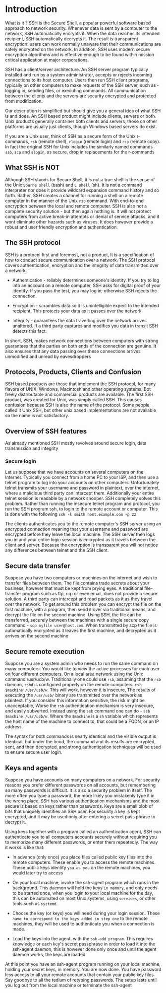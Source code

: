 # Introduction

What is it ? SSH is the Secure Shell, a popular powerful software based approach to network security. Whenever data is
sent by a computer to the network, SSH automatically encrypts it. When the data reaches its intended recipient, SSH
automatically decrypts it. The result is transparent encryption: users can work normally unaware that their
communications are safely encrypted on the network. In addition, SSH uses modern secure encryption algorithms and is
effective enough to be found within mission critical application at major corporations.

SSH has a client/server architecture. An SSH server program typically installed and run by a system administrator,
accepts or rejects incoming connections to its host computer. Users then run SSH client programs, typically on other
computers to make requests of the SSH server, such as - logging in, sending files, or executing commands. All
communication between the clients and the servers are security encrypted and protected from modification.

Our description is simplified but should give you a general idea of what SSH is and does. An SSH based product might
include clients, servers or both. Unix products generally container both clients and servers, those on other platforms
are usually just clients, though Windows based servers do exist.

If you are a Unix user, think of SSH as a secure form of the Unix r-commands, `rsb` (remote shell), `rlogin` (remote
login) and `rcp` (remote copy). In fact the original SSH for Unix includes the similarly named commands `ssb`, `scp` and
`slogin`, as secure, drop in replacements for the r-commands

## What SSH is NOT

Although SSH stands for Secure Shell, it is not a true shell in the sense of the Unix `Bourne shell` (bash) and `C
shell` (sh). It is not a command interpreter nor does it provide wildcard expansion command history and so forth.
Rather, SSH creates a channel for running a shell on a remote computer in the manner of the Unix `rsb` command. With
end-to-end encryption between the local and remote computer. SSH is also not a complete security solution - but then
again nothing is. It will not protect computers from active break-in attempts or denial of service attacks, and it wont
eliminate other hazards such as viruses. It does however provide a robust and user friendly encryption and
authentication.

## The SSH protocol

SSH is a protocol first and foremost, not a product, It is a specification of how to conduct secure communication over a
network. The SSH protocol covers authentication, encryption and the integrity of data transmitted over a network.

- Authentication - reliably determines someone's identity. If you try to log into an account on a remote computer, SSH
  asks for digital proof of your identify. If you pass the test, you may log in; otherwise SSH rejects the connection.

- Encryption - scrambles data so it is unintelligible expect to the intended recipient. This protects your data as it
  passes over the network.

- Integrity - guarantees the data traverling over the network arrives unaltered. If a third party captures and modifies
  you data in transit SSH detects this fact.

In short, SSH, makes network connections between computers with strong guarantees that the parties on both ends of the
connection are genuine. It also ensures that any data passing over these connections arrives unmodified and unread by
eavesdroppers

## Protocols, Products, Clients and Confusion

SSH based products are those that implement the SSH protocol, for many flavors of UNIX, Windows, Macintosh and other
operating systems. Bot freely distributable and commercial products are available. The first SSH product, was created
for Unix, was simply called SSH. This causes confusion because SSH is also the name of the protocol. Some people called
it Unix SSH, but other unix based implementations are not available so the name is not satisfactory.

## Overview of SSH features

As already mentioned SSH mostly revolves around secure login, data transmission and integrity

### Secure login

Let us suppose that we have accounts on several computers on the Internet. Typically you connect from a home PC to your
ISP, and then use a telnet program to log into your accounts on other computers. Unfortunately telnet transmits your
username and password in plaintext, over the internet, where a malicious third party can intercept them. Additionally
your entire telnet session is readable by a network snooper. SSH completely solves this problem. Rather than running the
insecure telnet program and protocol, you run the SSH program ssh, to login to the remote account or computer. This is
done with the following `ssh -l smith host.example.com -p 22`

The clients authenticates you to the remote computer's SSH server using an encrypted connection meaning that your
username and password are encrypted before they leave the local machine. The SSH server then logs you in and your entire
login session is encrypted as it travels between the client and server. Because the encryption is transparent you will
not notice any differences between telnet and the SSH client.

## Secure data transfer

Suppose you have two computers or machines on the internet and wish to transfer files between them, The file contains
trade secrets about your business, however that must be kept from prying eyes. A traditional file-transfer program such
as ftp, rcp or even email, does not provide a secure solution. A third party can intercept and read packets as it as
they travel over the network. To get around this problem you can encrypt the file on the first machine, with a program,
then send it over via traditional means, and decrypt the file on the second machine. Using SSH, the file can be
transferred, securely between the machines with a single secure copy command - `scp myfile user@host.com`. When
transmitted by scp the file is automatically encrypted as it leaves the first machine, and decrypted as it arrives on
the second machine

## Secure remote execution

Suppose you are a system admin who needs to run the same command on many computers. You would like to view the active
processes for each user on four different computers. On a local area network using the Unix command /usr/ucb/w.
Traditionally one could use `rsb`, assuming that the `rsb` daemon, `rsbd` is configured properly on the remote
computers. `rsh $machine /usr/usb/w`. This will work, however it is insecure, The results of executing the `/usr/usb/`
binary are transmitted over the network as plaintext. If you consider this information sensitive, the risk might be
unacceptable, Worse the `rsb` authentication mechanism is very insecure, and easily subverted. Instead using the `ssb`
command one can do - `ssb $machine /usr/ucb/w`. Where the `$machine` is a `sh` variable which represents the host name
of the machine to connect to, that could be a FQDN, or an IP address.

The syntax for both commands is nearly identical and the visible output is identical, but under the hood, the command
and its results are encrypted, sent, and then decrypted, and strong authentication techniques will be used to ensure
secure user login.

## Keys and agents

Suppose you have accounts on many computers on a network. For security reasons you prefer different passwords on all
accounts, but remembering so many passwords is difficult. It is also a security problem in itself. The more often you
type a password, the more likely you mistakenly type it in the wrong place. SSH has various authentication mechanisms
and the most secure is based on keys rather than passwords. Keys are a small blob of bits that uniquely identifies an
SSH user. For security a key is kept encrypted, and it may be used only after entering a secret pass phrase to decrypt
it.

Using keys together with a program called an authentication agent, SSH can authenticate you to all computers accounts
securely without requiring you to memorize many different passwords, or enter them repeatedly. The way it works is like
that:

- In advance (only once) you place files called public key files into the remote computers. These enable you to access
  the remote machines. These public keys identify `you as you` on the remote machines, you would later try to access

- On your local machine, invoke the ssh-agent program which runs in the background. This daemon will hold the keys `in
memory`, and only needs to be started once, when you login to your local machine for the day, this can be automated on
  most Unix systems, using `services`, or other tools such as `systemd`.

- Choose the key (or keys) you will need during your login session. These `have to correspond to the keys added in step
one` to the remote machines, they will be used to authenticate you when a connection is made.

- Load the keys into the agent, with the `ssh-add program`. This requires knowledge or each key's secret passphrase in
  order to load it into the ssh-agent daemon, this is however done only once and until the agent daemon works, the
  keys are loaded

At this point you have an ssh-agent program running on your local machine, holding your secret keys, in memory. You are
now done. You have password less access to all your remote accounts that contain your public key files. Say goodbye to
all the tedium of retyping passwords. The setup lasts until you log out from the local machine or terminate the
ssh-agent
